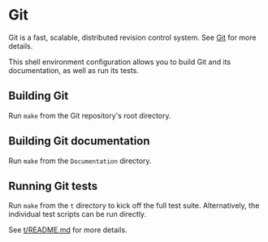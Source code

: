 # Git

Git is a fast, scalable, distributed revision control system. See
[Git](https://git-scm.com) for more details.

This shell environment configuration allows you to build Git and its
documentation, as well as run its tests.

## Building Git

Run `make` from the Git repository's root directory.

## Building Git documentation

Run `make` from the `Documentation` directory.

## Running Git tests

Run `make` from the `t` directory to kick off the full test suite.
Alternatively, the individual test scripts can be run directly.

See [t/README.md](https://github.com/git/git/blob/master/t/README) for more
details.
